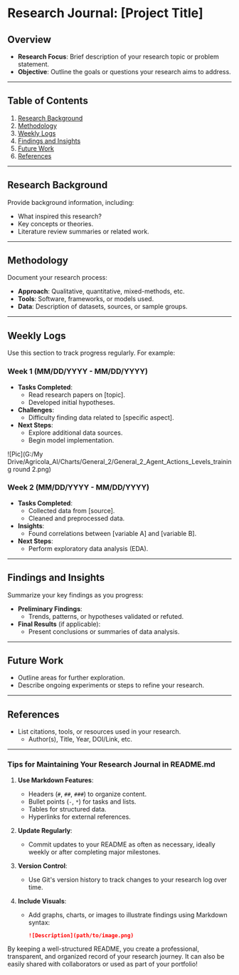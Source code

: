 # Research Journal: [Project Title]

## Overview
- **Research Focus**: Brief description of your research topic or problem statement.
- **Objective**: Outline the goals or questions your research aims to address.

---

## Table of Contents
1. [Research Background](#research-background)
2. [Methodology](#methodology)
3. [Weekly Logs](#weekly-logs)
4. [Findings and Insights](#findings-and-insights)
5. [Future Work](#future-work)
6. [References](#references)

---

## Research Background
Provide background information, including:
- What inspired this research?
- Key concepts or theories.
- Literature review summaries or related work.

---

## Methodology
Document your research process:
- **Approach**: Qualitative, quantitative, mixed-methods, etc.
- **Tools**: Software, frameworks, or models used.
- **Data**: Description of datasets, sources, or sample groups.

---

## Weekly Logs
Use this section to track progress regularly. For example:

### Week 1 (MM/DD/YYYY - MM/DD/YYYY)
- **Tasks Completed**:
  - Read research papers on [topic].
  - Developed initial hypotheses.
- **Challenges**:
  - Difficulty finding data related to [specific aspect].
- **Next Steps**:
  - Explore additional data sources.
  - Begin model implementation.

![Pic](G:/My Drive/Agricola_AI/Charts/General_2/General_2_Agent_Actions_Levels_training round 2.png)

### Week 2 (MM/DD/YYYY - MM/DD/YYYY)
- **Tasks Completed**:
  - Collected data from [source].
  - Cleaned and preprocessed data.
- **Insights**:
  - Found correlations between [variable A] and [variable B].
- **Next Steps**:
  - Perform exploratory data analysis (EDA).

---

## Findings and Insights
Summarize your key findings as you progress:
- **Preliminary Findings**:
  - Trends, patterns, or hypotheses validated or refuted.
- **Final Results** (if applicable):
  - Present conclusions or summaries of data analysis.

---

## Future Work
- Outline areas for further exploration.
- Describe ongoing experiments or steps to refine your research.

---

## References
- List citations, tools, or resources used in your research.
  - Author(s), Title, Year, DOI/Link, etc.

---

### Tips for Maintaining Your Research Journal in README.md
1. **Use Markdown Features**:
   - Headers (`#`, `##`, `###`) to organize content.
   - Bullet points (`-`, `*`) for tasks and lists.
   - Tables for structured data.
   - Hyperlinks for external references.

2. **Update Regularly**:
   - Commit updates to your README as often as necessary, ideally weekly or after completing major milestones.

3. **Version Control**:
   - Use Git's version history to track changes to your research log over time.

4. **Include Visuals**:
   - Add graphs, charts, or images to illustrate findings using Markdown syntax:
     ```markdown
     ![Description](path/to/image.png)
     ```

By keeping a well-structured README, you create a professional, transparent, and organized record of your research journey. It can also be easily shared with collaborators or used as part of your portfolio!
